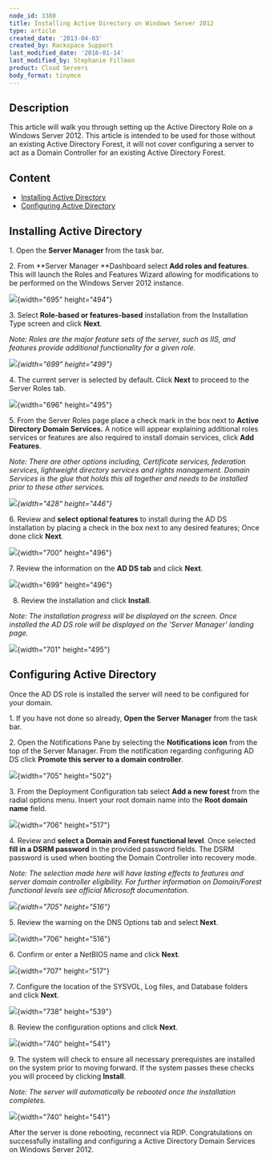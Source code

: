 ```yaml
---
node_id: 3380
title: Installing Active Directory on Windows Server 2012
type: article
created_date: '2013-04-03'
created_by: Rackspace Support
last_modified_date: '2016-01-14'
last_modified_by: Stephanie Fillmon
product: Cloud Servers
body_format: tinymce
---
```


Description
-----------

This article will walk you through setting up the Active Directory Role
on a Windows Server 2012. This article is intended to be used for those
without an existing Active Directory Forest, it will not cover
configuring a server to act as a Domain Controller for an existing
Active Directory Forest.

Content
-------

-   [Installing Active Directory](#install)
-   [Configuring Active Directory](#configure)

[]()Installing Active Directory
-------------------------------

<span>1. Open the **Server Manager** from the task bar. </span>

2\. From **Server Manager **Dashboard select **Add roles and features**.
This will launch the Roles and Features Wizard allowing for
modifications to be performed on the Windows Server 2012 instance.

![](https://8026b2e3760e2433679c-fffceaebb8c6ee053c935e8915a3fbe7.ssl.cf2.rackcdn.com/field/image/server_manage.png){width="695"
height="494"}

3\. Select **Role-based or features-based** installation from the
Installation Type screen and click **Next**.

*Note: Roles are the major feature sets of the server, such as IIS, and
features provide additional functionality for a given role.*

*![](https://8026b2e3760e2433679c-fffceaebb8c6ee053c935e8915a3fbe7.ssl.cf2.rackcdn.com/field/image/roles_based.png){width="699"
height="499"}*

<span>4. The current server is selected by default. Click **Next** to
proceed to the Server Roles tab.</span>

<span>![](https://8026b2e3760e2433679c-fffceaebb8c6ee053c935e8915a3fbe7.ssl.cf2.rackcdn.com/field/image/server_selection_1.png){width="696"
height="495"}</span>

<span>5. </span><span>From the Server Roles page place a check mark in
the box next to **Active Directory Domain Services.** A notice will
appear explaining additional roles services or features are also
required to install domain services, click **Add Features**.</span>

*<span>Note: There are other options including, Certificate services,
federation services, lightweight directory services and rights
management. Domain Services is the glue that holds this all together and
needs to be installed prior to these other services.</span>*

*<span>![](https://8026b2e3760e2433679c-fffceaebb8c6ee053c935e8915a3fbe7.ssl.cf2.rackcdn.com/field/image/add_features.png){width="428"
height="446"}</span>*

6\. Review and **select optional features** to install during the AD DS
installation by placing a check in the box next to any desired features;
Once done click **Next**.

![](https://8026b2e3760e2433679c-fffceaebb8c6ee053c935e8915a3fbe7.ssl.cf2.rackcdn.com/field/image/features_0.png){width="700"
height="496"}

7\. Review the information on the **AD DS tab** and click **Next**.

![](https://8026b2e3760e2433679c-fffceaebb8c6ee053c935e8915a3fbe7.ssl.cf2.rackcdn.com/field/image/ad_ds.png){width="699"
height="496"}

8. <span>Review the installation and click **Install**. </span>

*<span>Note: The installation progress will be displayed on the screen.
Once installed the AD DS role will be displayed on
the </span><span>'Server Manager' landing page.</span>*

<span>![](https://8026b2e3760e2433679c-fffceaebb8c6ee053c935e8915a3fbe7.ssl.cf2.rackcdn.com/field/image/ad_install.png){width="701"
height="495"}</span>



[]()Configuring Active Directory
--------------------------------

Once the AD DS role is installed the server will need to be configured
for your domain.

1\. If you have not done so already, <span>**Open the Server Manager**
from the task bar. </span>

<span>2. Open the Notifications Pane by selecting the **Notifications
icon** from the top of the Server Manager. From the notification
regarding configuring AD DS click **Promote this server to a domain
controller**.</span>

<span>![](https://8026b2e3760e2433679c-fffceaebb8c6ee053c935e8915a3fbe7.ssl.cf2.rackcdn.com/field/image/promote.png){width="705"
height="502"}</span>

3\. From the Deployment Configuration tab select **Add a new forest**
from the radial options menu. Insert your root domain name into the
**Root domain name** field.

![](https://8026b2e3760e2433679c-fffceaebb8c6ee053c935e8915a3fbe7.ssl.cf2.rackcdn.com/field/image/new_forrest.png){width="706"
height="517"}

4\. Review and **select a Domain and Forest functional level**. Once
selected **fill in a DSRM password** in the provided password fields.
The DSRM password is used when booting the Domain Controller into
recovery mode.

*Note: The selection made here will have lasting effects to features and
server domain controller eligibility. For further information on
Domain/Forest functional levels see official Microsoft documentation.*

*![](https://8026b2e3760e2433679c-fffceaebb8c6ee053c935e8915a3fbe7.ssl.cf2.rackcdn.com/field/image/domain_forest.png){width="705"
height="516"}*

5\. Review the warning on the DNS Options tab and select **Next**.

![](https://8026b2e3760e2433679c-fffceaebb8c6ee053c935e8915a3fbe7.ssl.cf2.rackcdn.com/field/image/dns_options.png){width="706"
height="516"}

6\. Confirm or enter a NetBIOS name and click **Next**.

![](https://8026b2e3760e2433679c-fffceaebb8c6ee053c935e8915a3fbe7.ssl.cf2.rackcdn.com/field/image/netbios.png){width="707"
height="517"}

7\. Configure the location of the SYSVOL, Log files, and Database folders
and click **Next**.

![](https://8026b2e3760e2433679c-fffceaebb8c6ee053c935e8915a3fbe7.ssl.cf2.rackcdn.com/field/image/paths.png){width="738"
height="539"}

8\. Review the configuration options and click **Next**.

![](https://8026b2e3760e2433679c-fffceaebb8c6ee053c935e8915a3fbe7.ssl.cf2.rackcdn.com/field/image/review.png){width="740"
height="541"}

9\. The system will check to ensure all necessary prerequistes are
installed on the system prior to moving forward. If the system passes
these checks you will proceed by clicking **Install**.

*Note: The server will automatically be rebooted once the installation
completes.*

![](https://8026b2e3760e2433679c-fffceaebb8c6ee053c935e8915a3fbe7.ssl.cf2.rackcdn.com/field/image/promote_ad.png){width="740"
height="541"}

After the server is done rebooting, reconnect via RDP. Congratulations
on successfully installing and configuring a Active Directory Domain
Services on Windows Server 2012.


